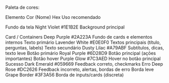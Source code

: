 Paleta de cores:


Elemento	Cor (Nome)	Hex	Uso recomendado

Fundo da tela	Night Violet	#1E1B2E	Background principal

Card / Containers	Deep Purple	#2A223A	Fundo de cards e elementos internos
Texto primário	Lavender White	#E0E0F0	Textos principais (título, perguntas, labels)
Texto secundário	Dusty Lilac	#A79ABF	Subtítulos, dicas, texto leve
Botão primário	Royal Purple	#6D28D9	Botão principal (ações importantes)
Botão hover	Purple Glow	#7C3AED	Hover no botão principal
Sucesso	Dark Emerald	#059669	Feedback correto, checkmarks
Erro	Deep Rose	#DC2626	Feedback incorreto, alertas, bordas de erro
Borda leve	Grape Border	#3F3A56	Borda de inputs/cards (discreta)